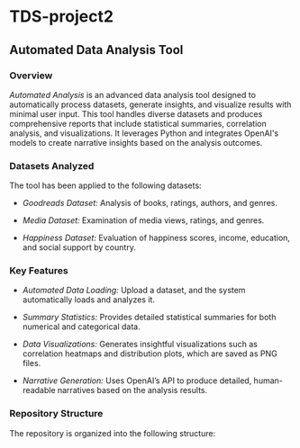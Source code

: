 # TDS-project2

## Automated Data Analysis Tool  

### **Overview**  
*Automated Analysis* is an advanced data analysis tool designed to automatically process datasets, generate insights, and visualize results with minimal user input. This tool handles diverse datasets and produces comprehensive reports that include statistical summaries, correlation analysis, and visualizations. It leverages Python and integrates OpenAI's models to create narrative insights based on the analysis outcomes.

### **Datasets Analyzed**  
The tool has been applied to the following datasets:  

- *Goodreads Dataset:* Analysis of books, ratings, authors, and genres.  

- *Media Dataset:* Examination of media views, ratings, and genres.  

- *Happiness Dataset:* Evaluation of happiness scores, income, education, and social support by country.

### **Key Features**  
- *Automated Data Loading:* Upload a dataset, and the system automatically loads and analyzes it.  

- *Summary Statistics:* Provides detailed statistical summaries for both numerical and categorical data.  

- *Data Visualizations:* Generates insightful visualizations such as correlation heatmaps and distribution plots, which are saved as PNG files.  

- *Narrative Generation:* Uses OpenAI’s API to produce detailed, human-readable narratives based on the analysis results.

### **Repository Structure**  
The repository is organized into the following structure:  

```
